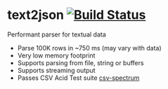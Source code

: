 text2json [![Build Status](https://travis-ci.org/nilobarp/text2json.svg?branch=master)](https://travis-ci.org/nilobarp/text2json)
=================================================================================================================================

Performant parser for textual data
* Parse 100K rows in ~750 ms (may vary with data)
* Very low memory footprint
* Supports parsing from file, string or buffers
* Supports streaming output
* Passes CSV Acid Test suite [csv-spectrum](https://github.com/maxogden/csv-spectrum)
